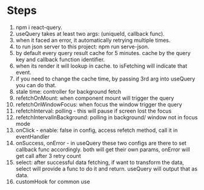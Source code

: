# Steps

1. npm i react-query.
2. useQuery takes at least two args: (uniqueId, callback func).
3. when it faced an error, it automatically retrying multiple times.
4. to run json server to this project: npm run serve-json.
5. by default every query result cache for 5 minutes. cache by the query key and callback function identifier.
6. when its render it will lookup in cache. to isFetching will indicate that event.
7. if you need to change the cache time, by passing 3rd arg into useQuery you can do that.
8. stale time: controller for background fetch
9. refetchOnMount: when component mount will trigger the query
10. refetchOnWindowFocus: when focus the window trigger the query
11. refetchInterval: polling - this will pause if screen lost the focus
12. refetchIntervalInBackground: polling in background/ window not in focus mode
13. onClick - enable: false in config, access refetch method, call it in eventHandler
14. onSuccess, onError - in useQuery these two configs are there to set callback func accordingly. both will get their own params, onError will get call after 3 retry count
15. select: after successful data fetching, if want to transform the data, select will provide a func to do it and return. useQuery will output that as data.
16. customHook for common use 